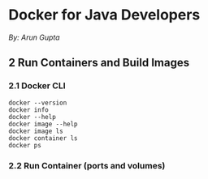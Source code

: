 # Docker for Java Developers

*By: Arun Gupta*

## 2 Run Containers and Build Images

### 2.1 Docker CLI

```
docker --version
docker info
docker --help
docker image --help
docker image ls
docker container ls
docker ps
```

### 2.2 Run Container (ports and volumes)
```

```